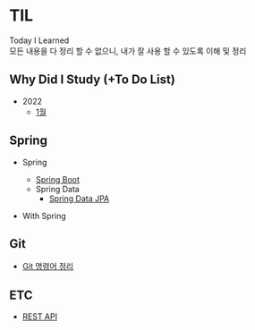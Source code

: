 # TIL
Today I Learned <br>
모든 내용을 다 정리 할 수 없으니, 내가 잘 사용 할 수 있도록 이해 및 정리

## Why Did I Study (+To Do List)
+ 2022
	+ [1월](wdis/22-01.md)

## Spring
+ Spring
	+ [Spring Boot](spring/springBoot.md)
	+ Spring Data
		+ [Spring Data JPA](spring/springData/springDataJPA.md)

+ With Spring

## Git
+ [Git 명령어 정리](git/git.md)

## ETC
+ [REST API](etc/restApi.md)